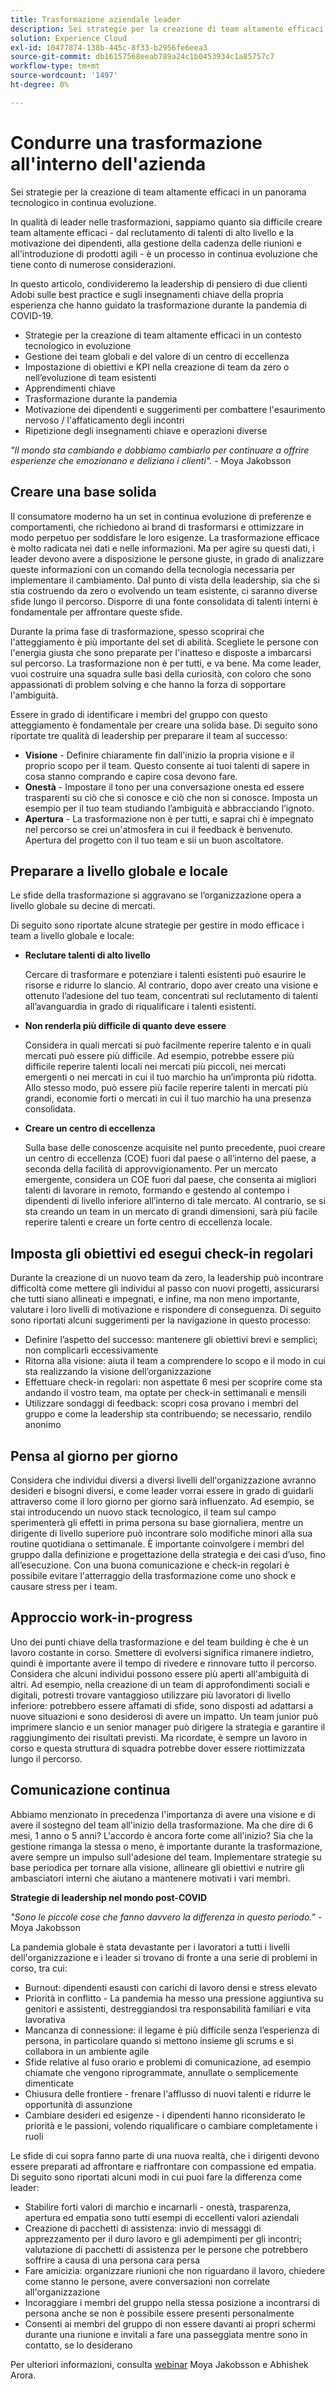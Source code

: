 ```yaml
---
title: Trasformazione aziendale leader
description: Sei strategie per la creazione di team altamente efficaci in un panorama tecnologico in continua evoluzione.
solution: Experience Cloud
exl-id: 10477874-138b-445c-8f33-b2956fe6eea3
source-git-commit: db16157568eeab789a24c1b0453934c1a85757c7
workflow-type: tm+mt
source-wordcount: '1497'
ht-degree: 0%

---
```


# Condurre una trasformazione all&#39;interno dell&#39;azienda

Sei strategie per la creazione di team altamente efficaci in un panorama tecnologico in continua evoluzione.

In qualità di leader nelle trasformazioni, sappiamo quanto sia difficile creare team altamente efficaci - dal reclutamento di talenti di alto livello e la motivazione dei dipendenti, alla gestione della cadenza delle riunioni e all&#39;introduzione di prodotti agili - è un processo in continua evoluzione che tiene conto di numerose considerazioni.

In questo articolo, condivideremo la leadership di pensiero di due clienti Adobi sulle best practice e sugli insegnamenti chiave della propria esperienza che hanno guidato la trasformazione durante la pandemia di COVID-19.

* Strategie per la creazione di team altamente efficaci in un contesto tecnologico in evoluzione
* Gestione dei team globali e del valore di un centro di eccellenza
* Impostazione di obiettivi e KPI nella creazione di team da zero o nell’evoluzione di team esistenti
* Apprendimenti chiave
* Trasformazione durante la pandemia
* Motivazione dei dipendenti e suggerimenti per combattere l&#39;esaurimento nervoso / l&#39;affaticamento degli incontri
* Ripetizione degli insegnamenti chiave e operazioni diverse

_&quot;Il mondo sta cambiando e dobbiamo cambiarlo per continuare a offrire esperienze che emozionano e deliziano i clienti&quot;._ - Moya Jakobsson

## Creare una base solida

Il consumatore moderno ha un set in continua evoluzione di preferenze e comportamenti, che richiedono ai brand di trasformarsi e ottimizzare in modo perpetuo per soddisfare le loro esigenze. La trasformazione efficace è molto radicata nei dati e nelle informazioni. Ma per agire su questi dati, i leader devono avere a disposizione le persone giuste, in grado di analizzare queste informazioni con un comando della tecnologia necessaria per implementare il cambiamento. Dal punto di vista della leadership, sia che si stia costruendo da zero o evolvendo un team esistente, ci saranno diverse sfide lungo il percorso. Disporre di una fonte consolidata di talenti interni è fondamentale per affrontare queste sfide.

Durante la prima fase di trasformazione, spesso scoprirai che l&#39;atteggiamento è più importante del set di abilità. Scegliete le persone con l&#39;energia giusta che sono preparate per l&#39;inatteso e disposte a imbarcarsi sul percorso. La trasformazione non è per tutti, e va bene. Ma come leader, vuoi costruire una squadra sulle basi della curiosità, con coloro che sono appassionati di problem solving e che hanno la forza di sopportare l&#39;ambiguità.

Essere in grado di identificare i membri del gruppo con questo atteggiamento è fondamentale per creare una solida base. Di seguito sono riportate tre qualità di leadership per preparare il team al successo:

* **Visione** - Definire chiaramente fin dall&#39;inizio la propria visione e il proprio scopo per il team. Questo consente ai tuoi talenti di sapere in cosa stanno comprando e capire cosa devono fare.
* **Onestà** - Impostare il tono per una conversazione onesta ed essere trasparenti su ciò che si conosce e ciò che non si conosce. Imposta un esempio per il tuo team studiando l’ambiguità e abbracciando l’ignoto.
* **Apertura** - La trasformazione non è per tutti, e saprai chi è impegnato nel percorso se crei un&#39;atmosfera in cui il feedback è benvenuto. Apertura del progetto con il tuo team e sii un buon ascoltatore.

## Preparare a livello globale e locale

Le sfide della trasformazione si aggravano se l’organizzazione opera a livello globale su decine di mercati.

Di seguito sono riportate alcune strategie per gestire in modo efficace i team a livello globale e locale:

* **Reclutare talenti di alto livello**

  Cercare di trasformare e potenziare i talenti esistenti può esaurire le risorse e ridurre lo slancio. Al contrario, dopo aver creato una visione e ottenuto l’adesione del tuo team, concentrati sul reclutamento di talenti all’avanguardia in grado di riqualificare i talenti esistenti.

* **Non renderla più difficile di quanto deve essere**

  Considera in quali mercati si può facilmente reperire talento e in quali mercati può essere più difficile. Ad esempio, potrebbe essere più difficile reperire talenti locali nei mercati più piccoli, nei mercati emergenti o nei mercati in cui il tuo marchio ha un’impronta più ridotta. Allo stesso modo, può essere più facile reperire talenti in mercati più grandi, economie forti o mercati in cui il tuo marchio ha una presenza consolidata.

* **Creare un centro di eccellenza**

  Sulla base delle conoscenze acquisite nel punto precedente, puoi creare un centro di eccellenza (COE) fuori dal paese o all’interno del paese, a seconda della facilità di approvvigionamento. Per un mercato emergente, considera un COE fuori dal paese, che consenta ai migliori talenti di lavorare in remoto, formando e gestendo al contempo i dipendenti di livello inferiore all’interno di tale mercato. Al contrario, se si sta creando un team in un mercato di grandi dimensioni, sarà più facile reperire talenti e creare un forte centro di eccellenza locale.

## Imposta gli obiettivi ed esegui check-in regolari

Durante la creazione di un nuovo team da zero, la leadership può incontrare difficoltà come mettere gli individui al passo con nuovi progetti, assicurarsi che tutti siano allineati e impegnati, e infine, ma non meno importante, valutare i loro livelli di motivazione e rispondere di conseguenza. Di seguito sono riportati alcuni suggerimenti per la navigazione in questo processo:

* Definire l’aspetto del successo: mantenere gli obiettivi brevi e semplici; non complicarli eccessivamente
* Ritorna alla visione: aiuta il team a comprendere lo scopo e il modo in cui sta realizzando la visione dell’organizzazione
* Effettuare check-in regolari: non aspettate 6 mesi per scoprire come sta andando il vostro team, ma optate per check-in settimanali e mensili
* Utilizzare sondaggi di feedback: scopri cosa provano i membri del gruppo e come la leadership sta contribuendo; se necessario, rendilo anonimo

## Pensa al giorno per giorno

Considera che individui diversi a diversi livelli dell&#39;organizzazione avranno desideri e bisogni diversi, e come leader vorrai essere in grado di guidarli attraverso come il loro giorno per giorno sarà influenzato. Ad esempio, se stai introducendo un nuovo stack tecnologico, il team sul campo sperimenterà gli effetti in prima persona su base giornaliera, mentre un dirigente di livello superiore può incontrare solo modifiche minori alla sua routine quotidiana o settimanale. È importante coinvolgere i membri del gruppo dalla definizione e progettazione della strategia e dei casi d’uso, fino all’esecuzione. Con una buona comunicazione e check-in regolari è possibile evitare l&#39;atterraggio della trasformazione come uno shock e causare stress per i team.

## Approccio work-in-progress

Uno dei punti chiave della trasformazione e del team building è che è un lavoro costante in corso. Smettere di evolversi significa rimanere indietro, quindi è importante avere il tempo di rivedere e rinnovare tutto il percorso. Considera che alcuni individui possono essere più aperti all&#39;ambiguità di altri. Ad esempio, nella creazione di un team di approfondimenti sociali e digitali, potresti trovare vantaggioso utilizzare più lavoratori di livello inferiore: potrebbero essere affamati di sfide, sono disposti ad adattarsi a nuove situazioni e sono desiderosi di avere un impatto. Un team junior può imprimere slancio e un senior manager può dirigere la strategia e garantire il raggiungimento dei risultati previsti. Ma ricordate, è sempre un lavoro in corso e questa struttura di squadra potrebbe dover essere riottimizzata lungo il percorso.

## Comunicazione continua

Abbiamo menzionato in precedenza l&#39;importanza di avere una visione e di avere il sostegno del team all&#39;inizio della trasformazione. Ma che dire di 6 mesi, 1 anno o 5 anni? L&#39;accordo è ancora forte come all&#39;inizio? Sia che la gestione rimanga la stessa o meno, è importante durante la trasformazione, avere sempre un impulso sull&#39;adesione del team. Implementare strategie su base periodica per tornare alla visione, allineare gli obiettivi e nutrire gli ambasciatori interni che aiutano a mantenere motivati i vari membri.

**Strategie di leadership nel mondo post-COVID**

_&quot;Sono le piccole cose che fanno davvero la differenza in questo periodo.&quot;_ - Moya Jakobsson

La pandemia globale è stata devastante per i lavoratori a tutti i livelli dell&#39;organizzazione e i leader si trovano di fronte a una serie di problemi in corso, tra cui:

* Burnout: dipendenti esausti con carichi di lavoro densi e stress elevato
* Priorità in conflitto - La pandemia ha messo una pressione aggiuntiva su genitori e assistenti, destreggiandosi tra responsabilità familiari e vita lavorativa
* Mancanza di connessione: il legame è più difficile senza l’esperienza di persona, in particolare quando si mettono insieme gli scrums e si collabora in un ambiente agile
* Sfide relative al fuso orario e problemi di comunicazione, ad esempio chiamate che vengono riprogrammate, annullate o semplicemente dimenticate
* Chiusura delle frontiere - frenare l&#39;afflusso di nuovi talenti e ridurre le opportunità di assunzione
* Cambiare desideri ed esigenze - i dipendenti hanno riconsiderato le priorità e le passioni, volendo riqualificare o cambiare completamente i ruoli

Le sfide di cui sopra fanno parte di una nuova realtà, che i dirigenti devono essere preparati ad affrontare e riaffrontare con compassione ed empatia. Di seguito sono riportati alcuni modi in cui puoi fare la differenza come leader:

* Stabilire forti valori di marchio e incarnarli - onestà, trasparenza, apertura ed empatia sono tutti esempi di eccellenti valori aziendali
* Creazione di pacchetti di assistenza: invio di messaggi di apprezzamento per il duro lavoro e gli adempimenti per gli incontri; valutazione di pacchetti di assistenza per le persone che potrebbero soffrire a causa di una persona cara persa
* Fare amicizia: organizzare riunioni che non riguardano il lavoro, chiedere come stanno le persone, avere conversazioni non correlate all&#39;organizzazione
* Incoraggiare i membri del gruppo nella stessa posizione a incontrarsi di persona anche se non è possibile essere presenti personalmente
* Consenti ai membri del gruppo di non essere davanti ai propri schermi durante una riunione e invitali a fare una passeggiata mentre sono in contatto, se lo desiderano

Per ulteriori informazioni, consulta [webinar](https://primetime.bluejeans.com/a2m/events/playback/f4e3cd89-94e1-42f0-b4bc-4dcd1cf1571b) Moya Jakobsson e Abhishek Arora.

